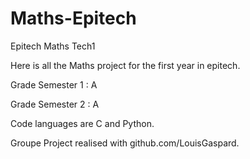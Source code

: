 # Maths-Epitech
Epitech Maths Tech1

Here is all the Maths project for the first year in epitech.

Grade Semester 1 : A

Grade Semester 2 : A


Code languages are C and Python.

Groupe Project realised with github.com/LouisGaspard.
